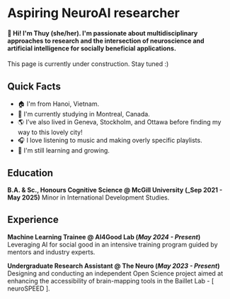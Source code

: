 # Aspiring NeuroAI researcher

#### 👋 Hi! I'm Thuy (she/her). I'm passionate about multidisciplinary approaches to research and the intersection of neuroscience and artificial intelligence for socially beneficial applications.

This page is currently under construction. Stay tuned :)

## Quick Facts
- 🏠 I'm from Hanoi, Vietnam.
- 📍 I'm currently studying in Montreal, Canada.
- 🌎 I’ve also lived in Geneva, Stockholm, and Ottawa before finding my way to this lovely city!
- 🎧 I love listening to music and making overly specific playlists.
- 🌱 I'm still learning and growing. 
  

## Education
**B.A. & Sc., Honours Cognitive Science @ McGill University (_Sep 2021 - May 2025)**
Minor in International Development Studies.

## Experience
**Machine Learning Trainee @ AI4Good Lab (_May 2024 - Present_)**
Leveraging AI for social good in an intensive training program guided by mentors and industry experts.

**Undergraduate Research Assistant @ The Neuro (_May 2023 - Present_)**
Designing and conducting an independent Open Science project aimed at enhancing the accessibility of brain-mapping tools in the Baillet Lab - [ neuroSPEED ].

